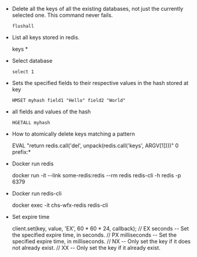 - Delete all the keys of all the existing databases, not just the currently selected one. This command never fails.

      flushall

-  List all keys stored in redis.

      keys *

- Select database

      select 1

- Sets the specified fields to their respective values in the hash stored at key

      HMSET myhash field1 "Hello" field2 "World"

- all fields and values of the hash

      HGETALL myhash

- How to atomically delete keys matching a pattern

    EVAL "return redis.call('del', unpack(redis.call('keys', ARGV[1])))" 0 prefix:*

- Docker run redis

    docker run -it --link some-redis:redis --rm redis redis-cli -h redis -p 6379

- Docker run redis-cli

    docker exec -it chs-wfx-redis redis-cli

- Set expire time

    client.set(key, value, 'EX', 60 * 60 * 24, callback);
    // EX seconds -- Set the specified expire time, in seconds.
    // PX milliseconds -- Set the specified expire time, in milliseconds.
    // NX -- Only set the key if it does not already exist.
    // XX -- Only set the key if it already exist.
